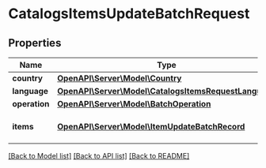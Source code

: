 # CatalogsItemsUpdateBatchRequest

## Properties
Name | Type | Description | Notes
------------ | ------------- | ------------- | -------------
**country** | [**OpenAPI\Server\Model\Country**](Country.md) |  | 
**language** | [**OpenAPI\Server\Model\CatalogsItemsRequestLanguage**](CatalogsItemsRequestLanguage.md) |  | 
**operation** | [**OpenAPI\Server\Model\BatchOperation**](BatchOperation.md) |  | 
**items** | [**OpenAPI\Server\Model\ItemUpdateBatchRecord**](ItemUpdateBatchRecord.md) | Array with catalogs items | 

[[Back to Model list]](../README.md#documentation-for-models) [[Back to API list]](../README.md#documentation-for-api-endpoints) [[Back to README]](../README.md)


